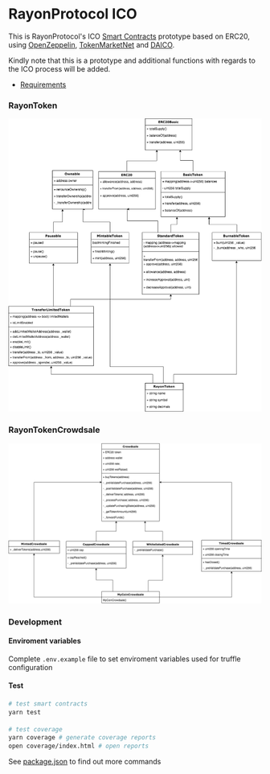 # RayonProtocol ICO 

This is RayonProtocol's ICO [Smart Contracts](https://en.wikipedia.org/wiki/Smart_contract) prototype based on ERC20, using [OpenZeppelin](https://github.com/OpenZeppelin/), [TokenMarketNet](https://github.com/TokenMarketNet) and [DAICO](https://github.com/theabyssportal/DAICO-Smart-Contract). 

Kindly note that this is a prototype and additional functions with regards to the ICO process will be added.

* [Requirements](https://findainc.atlassian.net/wiki/spaces/BLOC/pages/322240835/23.+Token+ICO)

### RayonToken
![RayonToken](doc/RayonToken.png)

### RayonTokenCrowdsale
![RayonTokenCrowdsale](doc/RayonTokenCrowdsale.png)

### Development
#### Enviroment variables
Complete `.env.example` file to set enviroment variables used for truffle configuration

#### Test
```bash
# test smart contracts
yarn test 

# test coverage
yarn coverage # generate coverage reports
open coverage/index.html # open reports
```

See [package.json](package.json) to find out more commands